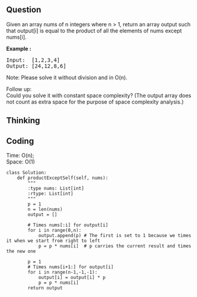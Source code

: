 ## Question
Given an array nums of n integers where n > 1,  return an array output such that output[i] is equal to the product of all the elements of nums except nums[i].<br>

**Example :**   
<pre>
Input:  [1,2,3,4]
Output: [24,12,8,6]
</pre>

Note: Please solve it without division and in O(n).<br>

Follow up:<br>
Could you solve it with constant space complexity? (The output array does not count as extra space for the purpose of space complexity analysis.)

## Thinking


## Coding
Time: O(n);  </br>
Space: O(1)
```python3
class Solution:
    def productExceptSelf(self, nums):
        """
        :type nums: List[int]
        :rtype: List[int]
        """
        p = 1 
        n = len(nums)
        output = []
        
        # Times nums[:i] for output[i]
        for i in range(0,n):
            output.append(p) # The first is set to 1 because we times it when we start from right to left
            p = p * nums[i]  # p carries the current result and times the new one
            
        p = 1
        # Times nums[i+1:] for output[i]
        for i in range(n-1,-1,-1):
            output[i] = output[i] * p
            p = p * nums[i]
        return output
```

